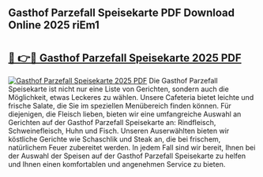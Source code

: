 ## Gasthof Parzefall Speisekarte PDF Download Online 2025 riEm1

# <h2><a href="http://gcbcwqk.nevu.top/?p=Gasthof+Parzefall+Speisekarte">🔗 👉🔴 Gasthof Parzefall Speisekarte 2025 PDF</a></h2>

[![Gasthof Parzefall Speisekarte 2025 PDF](https://i.imgur.com/dBaPXMq.png)](http://gcbcwqk.nevu.top/?p=Gasthof+Parzefall+Speisekarte)
Die Gasthof Parzefall Speisekarte ist nicht nur eine Liste von Gerichten, sondern auch die Möglichkeit, etwas Leckeres zu wählen. Unsere Cafeteria bietet leichte und frische Salate, die Sie im speziellen Menübereich finden können. Für diejenigen, die Fleisch lieben, bieten wir eine umfangreiche Auswahl an Gerichten auf der Gasthof Parzefall Speisekarte an: Rindfleisch, Schweinefleisch, Huhn und Fisch. Unseren Auserwählten bieten wir köstliche Gerichte wie Schaschlik und Steak an, die bei frischem, natürlichem Feuer zubereitet werden. In jedem Fall sind wir bereit, Ihnen bei der Auswahl der Speisen auf der Gasthof Parzefall Speisekarte zu helfen und Ihnen einen komfortablen und angenehmen Service zu bieten.
